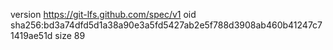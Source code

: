 version https://git-lfs.github.com/spec/v1
oid sha256:bd3a74dfd5d1a38a90e3a5fd5427ab2e5f788d3908ab460b41247c71419ae51d
size 89
